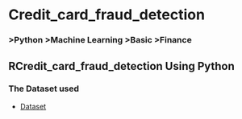 # Credit_card_fraud_detection
### >Python >Machine Learning >Basic >Finance
## RCredit_card_fraud_detection Using Python

### The Dataset used
- <a href = "https://www.kaggle.com/datasets/mlg-ulb/creditcardfraud/data/">Dataset</a>
